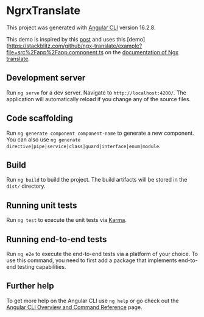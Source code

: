 # NgrxTranslate

This project was generated with [Angular CLI](https://github.com/angular/angular-cli) version 16.2.8.

This demo is inspired by this [post](https://medium.com/@grzeda/how-to-use-ngrx-translate-with-angular-standalone-api-bc4d93d7158) and uses this [demo](https://stackblitz.com/github/ngx-translate/example?file=src%2Fapp%2Fapp.component.ts on the [documentation of Ngx translate](http://www.ngx-translate.com/).

## Development server

Run `ng serve` for a dev server. Navigate to `http://localhost:4200/`. The application will automatically reload if you change any of the source files.

## Code scaffolding

Run `ng generate component component-name` to generate a new component. You can also use `ng generate directive|pipe|service|class|guard|interface|enum|module`.

## Build

Run `ng build` to build the project. The build artifacts will be stored in the `dist/` directory.

## Running unit tests

Run `ng test` to execute the unit tests via [Karma](https://karma-runner.github.io).

## Running end-to-end tests

Run `ng e2e` to execute the end-to-end tests via a platform of your choice. To use this command, you need to first add a package that implements end-to-end testing capabilities.

## Further help

To get more help on the Angular CLI use `ng help` or go check out the [Angular CLI Overview and Command Reference](https://angular.io/cli) page.
